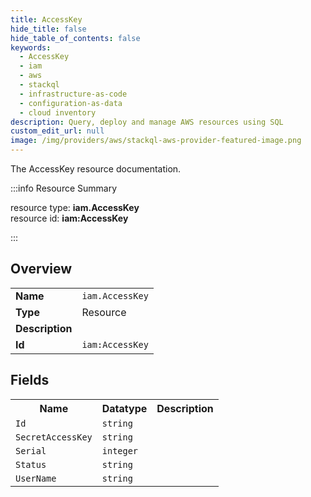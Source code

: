 ```yaml
---
title: AccessKey
hide_title: false
hide_table_of_contents: false
keywords:
  - AccessKey
  - iam
  - aws
  - stackql
  - infrastructure-as-code
  - configuration-as-data
  - cloud inventory
description: Query, deploy and manage AWS resources using SQL
custom_edit_url: null
image: /img/providers/aws/stackql-aws-provider-featured-image.png
---
```

The AccessKey resource documentation.

:::info Resource Summary

<div class="row">
<div class="providerDocColumn">
<span>resource type:&nbsp;<b>iam.AccessKey</b></span><br />
<span>resource id:&nbsp;<b>iam:AccessKey</b></span><br />
</div>
</div>

:::

## Overview
<table><tbody>
<tr><td><b>Name</b></td><td><code>iam.AccessKey</code></td></tr>
<tr><td><b>Type</b></td><td>Resource</td></tr>
<tr><td><b>Description</b></td><td></td></tr>
<tr><td><b>Id</b></td><td><code>iam:AccessKey</code></td></tr>
</tbody></table>

## Fields
<table><tbody>
<tr><th>Name</th><th>Datatype</th><th>Description</th></tr>
<tr><td><code>Id</code></td><td><code>string</code></td><td></td></tr><tr><td><code>SecretAccessKey</code></td><td><code>string</code></td><td></td></tr><tr><td><code>Serial</code></td><td><code>integer</code></td><td></td></tr><tr><td><code>Status</code></td><td><code>string</code></td><td></td></tr><tr><td><code>UserName</code></td><td><code>string</code></td><td></td></tr>
</tbody></table>